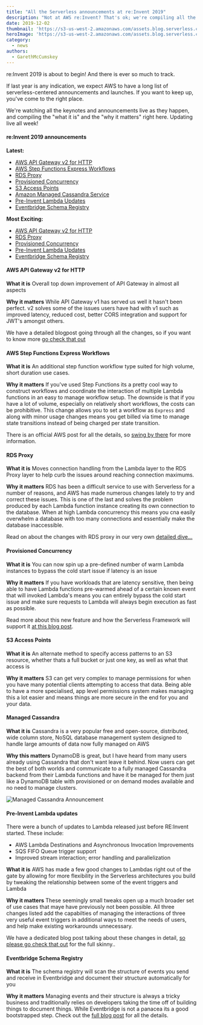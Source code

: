 ```yaml
---
title: "All the Serverless announcements at re:Invent 2019"
description: "Not at AWS re:Invent? That's ok; we're compiling all the most important serverless announcements and updates. Updating live all week."
date: 2019-12-02
thumbnail: 'https://s3-us-west-2.amazonaws.com/assets.blog.serverless.com/reinvent/reinvent-2019-announcements-thumb.png'
heroImage: 'https://s3-us-west-2.amazonaws.com/assets.blog.serverless.com/reinvent/reinvent-2019-announcements-header.png'
category:
  - news
authors: 
  - GarethMcCumskey
---
```


re:Invent 2019 is about to begin! And there is ever so much to track.

If last year is any indication, we expect AWS to have a long list of serverless-centered announcements and launches. If you want to keep up, you've come to the right place.

We're watching all the keynotes and announcements live as they happen, and compiling the "what it is" and the "why it matters" right here. Updating live all week!

#### re:Invent 2019 announcements

**Latest:**
* [AWS API Gateway v2 for HTTP](#aws-api-gateway-v2-for-http)
* [AWS Step Functions Express Workflows](#aws-step-functions-express-workflows)
 * [RDS Proxy](#rds-proxy)
 * [Provisioned Concurrency](#provisioned-concurrency)
 * [S3 Access Points](#s3-access-points)
 * [Amazon Managed Cassandra Service](#managed-cassandra)
 * [Pre-Invent Lambda Updates](#pre-invent-lambda-updates)
 * [Eventbridge Schema Registry](#eventbridge-schema-registry)


**Most Exciting:**
* [AWS API Gateway v2 for HTTP](#aws-api-gateway-v2-for-http)
* [RDS Proxy](#rds-proxy)
* [Provisioned Concurrency](#provisioned-concurrency)
* [Pre-Invent Lambda Updates](#pre-invent-lambda-updates)
 * [Eventbridge Schema Registry](#eventbridge-schema-registry)

#### AWS API Gateway v2 for HTTP
**What it is** Overall top down improvement of API Gateway in almost all aspects

**Why it matters** While API Gateway v1 has served us well it hasn't been perfect. v2 solves some of the issues users have had with v1 such as improved latency, reduced cost, better CORS integration and support for JWT's amongst others.

We have a detailed blogpost going through all the changes, so if you want to know more [go check that out](https://serverless.com/blog/api-gateway-v2-http-apis/)

#### AWS Step Functions Express Workflows

**What it is** An additional step function workflow type suited for high volume, short duration use cases.

**Why it matters** If you've used Step Functions its a pretty cool way to construct workflows and coordinate the interaction of multiple Lambda functions in an easy to manage workflow setup. The downside is that if you have a lot of volume, especially on relatively short workflows, the costs can be prohibitive. This change allows you to set a workflow as `Express` and along with minor usage changes means you get billed via time to manage state transitions instead of being charged per state transition. 

There is an official AWS post for all the details, so [swing by there](https://aws.amazon.com/blogs/aws/new-aws-step-functions-express-workflows-high-performance-low-cost/) for more information.


#### RDS Proxy
**What it is** Moves connection handling from the Lambda layer to the RDS Proxy layer to help curb the issues around reaching connection maximums.

**Why it matters** RDS has been a difficult service to use with Serverless for a number of reasons, and AWS has made numerous changes lately to try and correct these issues. This is one of the last and solves the problem produced by each Lambda function instance creating its own connection to the database. When at high Lambda concurrency this means you cna easily overwhelm a database with too many connections and essentially make the database inaccessible.

Read on about the changes with RDS proxy in our very own [detailed dive...](https://serverless.com/blog/amazon-rds-proxy/)

#### Provisioned Concurrency
**What it is** You can now spin up a pre-defined number of warm Lambda instances to bypass the cold start issue if latency is an issue

**Why it matters** If you have workloads that are latency sensitive, then being able to have Lambda functions pre-warmed ahead of a certain known event that will invoked Lambda's means you can entirely bypass the cold start issue and make sure requests to Lambda will always begin execution as fast as possible.

Read more about this new feature and how the Serverless Framework will support it [at this blog post](https://serverless.com/blog/aws-lambda-provisioned-concurrency).

#### S3 Access Points

**What it is** An alternate method to specify access patterns to an S3 resource, whether thats a full bucket or just one key, as well as what that access is

**Why it matters** S3 can get very complex to manage permissions for when you have many potential clients attempting to access that data. Being able to have a more specialised, app level permissions system makes managing this a lot easier and means things are more secure in the end for you and your data.

#### Managed Cassandra

**What it is** Cassandra is a very popular free and open-source, distributed, wide column store, NoSQL database management system designed to handle large amounts of data now fully managed on AWS

**Why this matters** DynamoDB is great, but I have heard from many users already using Cassandra that don't want leave it behind. Now users can get the best of both worlds and communicate to a fully managed Cassandra backend from their Lambda functions and have it be managed for them just like a DynamoDB table with provisioned or on demand modes available and no need to manage clusters.

![Managed Cassandra Announcement](https://s3-us-west-2.amazonaws.com/assets.blog.serverless.com/reinvent-2019/managed-cassandra-announcement-optimised.png)

#### Pre-Invent Lambda updates

There were a bunch of updates to Lambda released just before RE:Invent started. These include:

* AWS Lambda Destinations and Asynchronous Invocation Improvements
* SQS FIFO Queue trigger support
* Improved stream interaction; error handling and parallelization 

**What it is** AWS has made a few good changes to Lambdas right out of the gate by allowing for more flexibility in the Serverless architectures you build by tweaking the relationship between some of the event triggers and Lambda

**Why it matters** These seemingly small tweaks open up a much broader set of use cases that maye have previously not been possible. All three changes listed add the capabilties of managing the interactions of three very useful event triggers in additional ways to meet the needs of users, and help make existing workarounds unnecessary.

We have a dedicated blog post talking about these changes in detail, [so please go check that out](https://serverless.com/blog/november-2019-lambda-releases/) for the full skinny..

#### Eventbridge Schema Registry

**What it is** The schema registry will scan the structure of events you send and receive in Eventbridge and document their structure automatically for you

**Why it matters** Managing events and their structure is always a tricky business and traditionally relies on developers taking the time off of building things to document things. While Eventbridge is not a panacea its a good bootstrapped step. Check out the [full blog post](https://serverless.com/blog/eventbridge-schema-registry/) for all the details.

